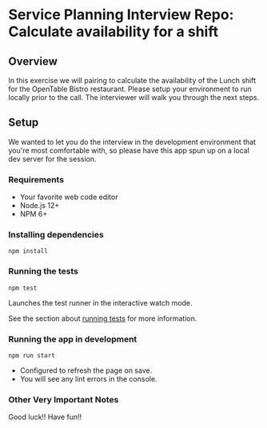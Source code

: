 # Service Planning Interview Repo: Calculate availability for a shift

## Overview

In this exercise we will pairing to calculate the availability of the Lunch shift for the OpenTable Bistro restaurant. Please setup your environment to run locally prior to the call. The interviewer will walk you through the next steps.


## Setup

We wanted to let you do the interview in the development environment that you're most comfortable with, so please have this app spun up on a local dev server for the session.

### Requirements

- Your favorite web code editor
- Node.js 12+
- NPM 6+

### Installing dependencies

```
npm install
```

### Running the tests

```
npm test
```

Launches the test runner in the interactive watch mode.

See the section about [running tests](https://facebook.github.io/create-react-app/docs/running-tests) for more information.


### Running the app in development

```
npm run start
```

* Configured to refresh the page on save.
* You will see any lint errors in the console.

### Other Very Important Notes

Good luck!! Have fun!!